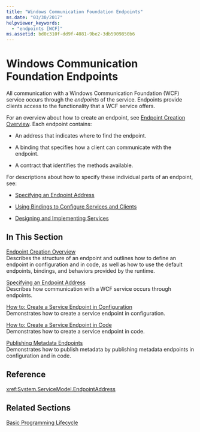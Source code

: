 ```yaml
---
title: "Windows Communication Foundation Endpoints"
ms.date: "03/30/2017"
helpviewer_keywords: 
  - "endpoints [WCF]"
ms.assetid: bd0c310f-dd9f-4081-9be2-3db5909850b6
---
```

# Windows Communication Foundation Endpoints
All communication with a Windows Communication Foundation (WCF) service occurs through the *endpoints* of the service. Endpoints provide clients access to the functionality that a WCF service offers.  
  
 For an overview about how to create an endpoint, see [Endpoint Creation Overview](../../../docs/framework/wcf/endpoint-creation-overview.md). Each endpoint contains:  
  
-   An address that indicates where to find the endpoint.  
  
-   A binding that specifies how a client can communicate with the endpoint.  
  
-   A contract that identifies the methods available.  
  
 For descriptions about how to specify these individual parts of an endpoint, see:  
  
-   [Specifying an Endpoint Address](../../../docs/framework/wcf/specifying-an-endpoint-address.md)  
  
-   [Using Bindings to Configure Services and Clients](../../../docs/framework/wcf/using-bindings-to-configure-services-and-clients.md)  
  
-   [Designing and Implementing Services](../../../docs/framework/wcf/designing-and-implementing-services.md)  
  
## In This Section  
 [Endpoint Creation Overview](../../../docs/framework/wcf/endpoint-creation-overview.md)  
 Describes the structure of an endpoint and outlines how to define an endpoint in configuration and in code, as well as how to use the default endpoints, bindings, and behaviors provided by the runtime.  
  
 [Specifying an Endpoint Address](../../../docs/framework/wcf/specifying-an-endpoint-address.md)  
 Describes how communication with a WCF service occurs through endpoints.  
  
 [How to: Create a Service Endpoint in Configuration](../../../docs/framework/wcf/feature-details/how-to-create-a-service-endpoint-in-configuration.md)  
 Demonstrates how to create a service endpoint in configuration.  
  
 [How to: Create a Service Endpoint in Code](../../../docs/framework/wcf/feature-details/how-to-create-a-service-endpoint-in-code.md)  
 Demonstrates how to create a service endpoint in code.  
  
 [Publishing Metadata Endpoints](../../../docs/framework/wcf/publishing-metadata-endpoints.md)  
 Demonstrates how to publish metadata by publishing metadata endpoints in configuration and in code.  
  
## Reference  
 <xref:System.ServiceModel.EndpointAddress>  
  
## Related Sections  
 [Basic Programming Lifecycle](../../../docs/framework/wcf/basic-programming-lifecycle.md)
